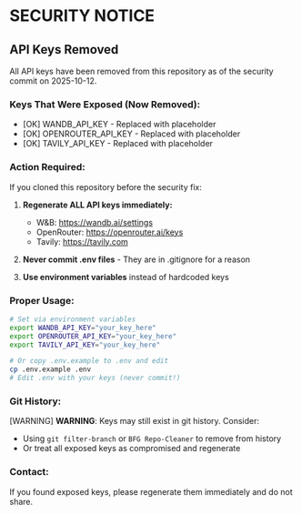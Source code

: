 # SECURITY NOTICE

## API Keys Removed

All API keys have been removed from this repository as of the security commit on 2025-10-12.

### Keys That Were Exposed (Now Removed):
- [OK] WANDB_API_KEY - Replaced with placeholder
- [OK] OPENROUTER_API_KEY - Replaced with placeholder  
- [OK] TAVILY_API_KEY - Replaced with placeholder

### Action Required:
If you cloned this repository before the security fix:

1. **Regenerate ALL API keys immediately:**
   - W&B: https://wandb.ai/settings
   - OpenRouter: https://openrouter.ai/keys
   - Tavily: https://tavily.com

2. **Never commit .env files** - They are in .gitignore for a reason

3. **Use environment variables** instead of hardcoded keys

### Proper Usage:
```bash
# Set via environment variables
export WANDB_API_KEY="your_key_here"
export OPENROUTER_API_KEY="your_key_here"
export TAVILY_API_KEY="your_key_here"

# Or copy .env.example to .env and edit
cp .env.example .env
# Edit .env with your keys (never commit!)
```

### Git History:
[WARNING] **WARNING**: Keys may still exist in git history. Consider:
- Using `git filter-branch` or `BFG Repo-Cleaner` to remove from history
- Or treat all exposed keys as compromised and regenerate

### Contact:
If you found exposed keys, please regenerate them immediately and do not share.
